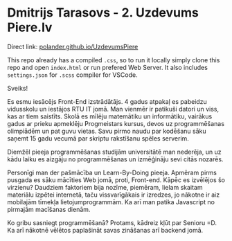 # Dmitrijs Tarasovs - 2. Uzdevums Piere.lv

Direct link: [polander.github.io/UzdevumsPiere](https://polander.github.io/UzdevumsPiere/)

This repo already has a compiled `.css`, so to run it locally simply clone this repo and open `index.html` or run prefered Web Server. It also includes `settings.json` for `.scss` compiler for VSCode.

Sveiks! 

Es esmu iesācējs Front-End izstrādātājs. 4 gadus atpakaļ es pabeidzu vidusskolu un iestājos RTU IT jomā. Man vienmēr ir patikuši datori un viss, kas ar tiem saistīts. Skolā es mīlēju matemātiku un informātiku, vairākus gadus ar prieku apmeklēju Progmeistars kursus, devos uz programmēšanas olimpiādēm un pat guvu vietas. Savu pirmo naudu par kodēšanu sāku saņemt 15 gadu vecumā par skriptu rakstīšanu spēles serverim.

Diemžēl pieeja programmēšanas studijām universitātē man nederēja, un uz kādu laiku es aizgāju no programmēšanas un izmēģināju sevi citās nozarēs.

Personīgi man der pašmācība un Learn-By-Doing pieeja. Apmēram pirms pusgada es sāku mācīties Web jomā, proti, Front-end. Kāpēc es izvēlējos šo virzienu? Daudziem faktoriem bija nozīme, piemēram, lielam skaitam materiālu izpētei internetā, taču vissvarīgākais ir izredzes, jo nākotne ir aiz mobilajām tīmekļa lietojumprogrammām. Ka arī man patika Javascript no pirmajām macīšanas dienām.

Ko gribu sasniegt programmēšanā? Protams, kādreiz kļūt par Senioru =D. Ka arī nākotnē vēlētos paplašināt savas zināšanas arī backend jomā.


